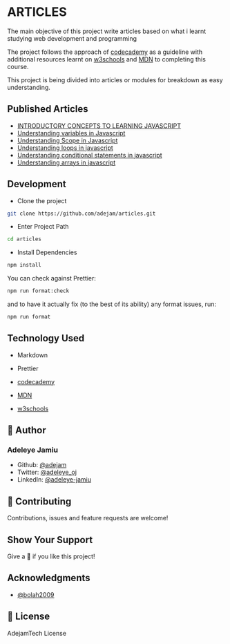 # ARTICLES

The main objective of this project write articles based on what i learnt studying web development and programming

The project follows the approach of [codecademy](https://www.codecademy.com/) as a guideline with additional resources learnt on [w3schools](https://www.w3schools.com/) and [MDN](https://developer.mozilla.org/) to completing this course.

This project is being divided into articles or modules for breakdown as easy understanding.

## Published Articles

- [INTRODUCTORY CONCEPTS TO LEARNING JAVASCRIPT](https://dev.to/adejam/javascript-basic-concepts-4c40)
- [Understanding variables in Javascript](https://dev.to/adejam/understanding-variables-in-javascript-515j)
- [Understanding Scope in Javascript](https://dev.to/adejam/understanding-scope-in-javascript-4b18)
- [Understanding loops in javascript](https://dev.to/adejam/understanding-loops-in-javascript-44od)
- [Understanding conditional statements in javascript](https://dev.to/adejam/understanding-conditional-statements-in-javascript-3f4p)
- [Understanding arrays in javascript](https://dev.to/adejam/understanding-arrays-in-javascript-4j4b)

## Development

- Clone the project

```bash
git clone https://github.com/adejam/articles.git
```

- Enter Project Path

```bash
cd articles
```

- Install Dependencies

```bash
npm install
```

You can check against Prettier:

```bash
npm run format:check
```

and to have it actually fix (to the best of its ability) any format issues, run:

```bash
npm run format
```

## Technology Used

- Markdown

- Prettier

- [codecademy](https://www.codecademy.com/)

- [MDN](https://developer.mozilla.org/)

- [w3schools](https://www.w3schools.com/)

## :bust_in_silhouette: Author

### Adeleye Jamiu

- Github: [@adejam](http://github.com/adejam)
- Twitter: [@adeleye_oj](https://twitter.com/Adeleye_oj)
- LinkedIn: [@adeleye-jamiu](https://linkedin.com/in/adeleye-jamiu-6747061a3)

## :handshake: Contributing

Contributions, issues and feature requests are welcome!

## Show Your Support

Give a :star2: if you like this project!

## Acknowledgments

- [@bolah2009](http://github.com/bolah2009)

## :memo: License

AdejamTech License
